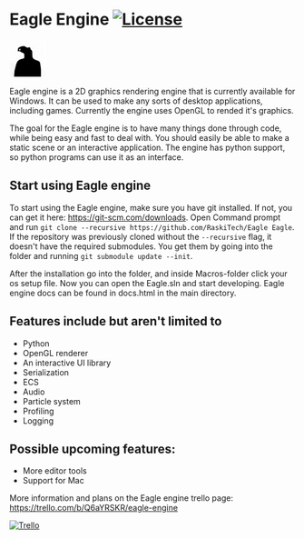 # Eagle Engine [![License](https://img.shields.io/github/license/RaskiTech/Eagle.svg)](https://github.com/RaskiTech/Eagle/blob/master/LICENSE)

![Eagle](Build/Assets/Icon.png?raw=true "Eagle")

Eagle engine is a 2D graphics rendering engine that is currently available for Windows. It can be used to make any sorts of desktop applications, including games. Currently the engine uses OpenGL to rended it's graphics.

The goal for the Eagle engine is to have many things done through code, while being easy and fast to deal with. You should easily be able to make a static scene or an interactive application. The engine has python support, so python programs can use it as an interface.

## Start using Eagle engine
To start using the Eagle engine, make sure you have git installed. If not, you can get it here: https://git-scm.com/downloads.
Open Command prompt and run `git clone --recursive https://github.com/RaskiTech/Eagle Eagle`.
If the repository was previously cloned without the `--recursive` flag, it doesn't have the required submodules. You get them by going into the folder and running `git submodule update --init`.

After the installation go into the folder, and inside Macros-folder click your os setup file. Now you can open the Eagle.sln and start developing.
Eagle engine docs can be found in docs.html in the main directory.

## Features include but aren't limited to
- Python
- OpenGL renderer
- An interactive UI library
- Serialization
- ECS
- Audio
- Particle system
- Profiling
- Logging

## Possible upcoming features:
- More editor tools
- Support for Mac

More information and plans on the Eagle engine trello page: https://trello.com/b/Q6aYRSKR/eagle-engine

[![Trello](https://img.shields.io/badge/%40RaskiTech--blue.svg?style=social&logo=Trello)](https://trello.com/b/Q6aYRSKR/eagle-engine)

